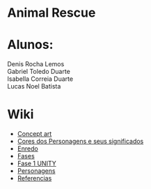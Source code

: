 # Animal Rescue


# Alunos:
Denis Rocha Lemos<br>
Gabriel Toledo Duarte<br>
Isabella Correia Duarte<br>
Lucas Noel Batista<br>


# Wiki #
- <a href="https://github.com/Denis-Rocha/Projeto-SP-470-ANOS/wiki/Concept-art"> Concept art<a>
- <a href="https://github.com/Denis-Rocha/Projeto-SP-470-ANOS/wiki/Visual">Cores dos Personagens e seus significados<a>
- <a href="https://github.com/Denis-Rocha/Projeto-SP-470-ANOS/wiki/Enredo"> Enredo<a>
- <a href="https://github.com/Denis-Rocha/Projeto-SP-470-ANOS/wiki/Fases">Fases<a>
- <a href="https://github.com/Denis-Rocha/Projeto-SP-470-ANOS/wiki/Cena-1‐Pinacoteca-de-São-Paulo-(Unity)">Fase 1 UNITY<a>
- <a href="https://github.com/Denis-Rocha/Projeto-SP-470-ANOS/wiki/Personagens">Personagens<a>
- <a href="https://github.com/Denis-Rocha/Projeto-SP-470-ANOS/wiki/Refer%C3%AAncias">Referencias<a>
